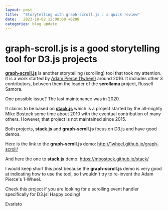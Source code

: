 ```yaml
---
layout: post
title:  "Storytelling with graph-scroll.js : a quick review"
date:   2023-10-02 12:00:00 +0200
categories: blog update
---
```


# graph-scroll.js is a good storytelling tool for D3.js projects

[**graph-scroll.js**](https://github.com/1wheel/graph-scroll) is another storytelling (scrolling) tool that took my attention. It is a work started by [Adam Pierce (1wheel)](https://github.com/1wheel) around 2016. It includes other 3 contributors, between them the leader of the **scrollama** project, Russell Samora.

One possible issue? The last maintenance was in 2020.

It claims to be based on [**stack.js**](https://github.com/mbostock/stack) which is a project started by the all-mighty Mike Bostock some time about 2010 with the eventual contribution of many others. However, that project is not maintained since 2015.

Both projects, **stack.js** and **graph-scroll.js** focus on D3.js and have good demos.

Here is the link to the **graph-scroll.js** demo: http://1wheel.github.io/graph-scroll/

And here the one to **stack.js** demo: https://mbostock.github.io/stack/

I would keep short this post because the **graph-scroll.js** demo is very good at indicating how to use the tool, so I wouldn't try to re-invent the Adam Pierce's 1-Wheel.

Check this project if you are looking for a scrolling event handler specifically for D3.js! Happy coding!

Evaristo